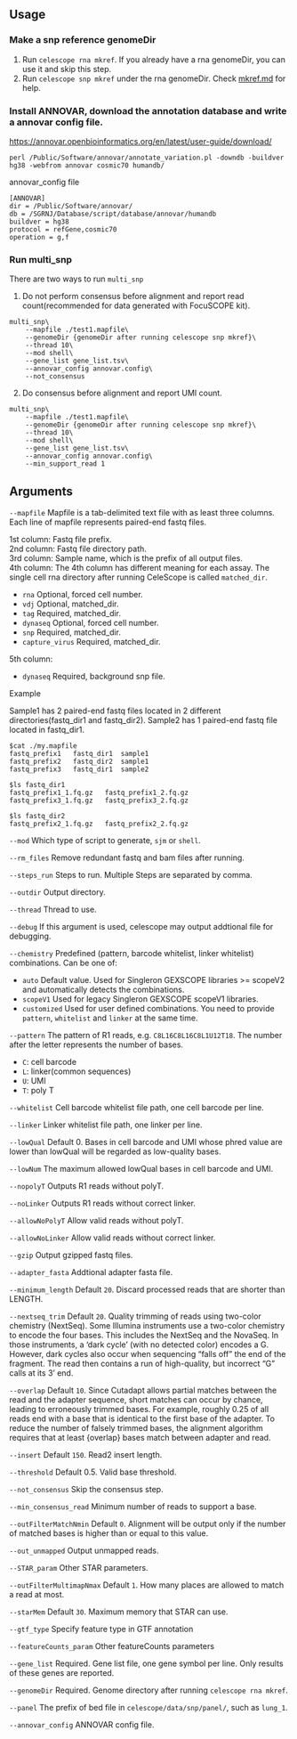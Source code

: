 ## Usage

### Make a snp reference genomeDir

1. Run `celescope rna mkref`. If you already have a rna genomeDir, you can use it and skip this step.
2. Run `celescope snp mkref` under the rna genomeDir. Check [mkref.md](./mkref.md) for help.

### Install ANNOVAR, download the annotation database and write a annovar config file.
https://annovar.openbioinformatics.org/en/latest/user-guide/download/

```
perl /Public/Software/annovar/annotate_variation.pl -downdb -buildver hg38 -webfrom annovar cosmic70 humandb/
```

annovar_config file
```
[ANNOVAR]
dir = /Public/Software/annovar/  
db = /SGRNJ/Database/script/database/annovar/humandb  
buildver = hg38  
protocol = refGene,cosmic70  
operation = g,f  
```

### Run multi_snp
There are two ways to run `multi_snp`

1. Do not perform consensus before alignment and report read count(recommended for data generated with FocuSCOPE kit).

```
multi_snp\
    --mapfile ./test1.mapfile\
    --genomeDir {genomeDir after running celescope snp mkref}\
    --thread 10\
    --mod shell\
    --gene_list gene_list.tsv\
    --annovar_config annovar.config\
    --not_consensus
```

2. Do consensus before alignment and report UMI count. 

```
multi_snp\
    --mapfile ./test1.mapfile\
    --genomeDir {genomeDir after running celescope snp mkref}\
    --thread 10\
    --mod shell\
    --gene_list gene_list.tsv\
    --annovar_config annovar.config\
    --min_support_read 1
```


## Arguments
`--mapfile` Mapfile is a tab-delimited text file with as least three columns. Each line of mapfile represents paired-end fastq files.

1st column: Fastq file prefix.  
2nd column: Fastq file directory path.  
3rd column: Sample name, which is the prefix of all output files.  
4th column: The 4th column has different meaning for each assay. The single cell rna directory after running CeleScope is called `matched_dir`.

- `rna` Optional, forced cell number.
- `vdj` Optional, matched_dir.
- `tag` Required, matched_dir.
- `dynaseq` Optional, forced cell number.
- `snp` Required, matched_dir.
- `capture_virus` Required, matched_dir.

5th column:
- `dynaseq` Required, background snp file.

Example

Sample1 has 2 paired-end fastq files located in 2 different directories(fastq_dir1 and fastq_dir2). Sample2 has 1 paired-end fastq file located in fastq_dir1.
```
$cat ./my.mapfile
fastq_prefix1	fastq_dir1	sample1
fastq_prefix2	fastq_dir2	sample1
fastq_prefix3	fastq_dir1	sample2

$ls fastq_dir1
fastq_prefix1_1.fq.gz	fastq_prefix1_2.fq.gz
fastq_prefix3_1.fq.gz	fastq_prefix3_2.fq.gz

$ls fastq_dir2
fastq_prefix2_1.fq.gz	fastq_prefix2_2.fq.gz
```

`--mod` Which type of script to generate, `sjm` or `shell`.

`--rm_files` Remove redundant fastq and bam files after running.

`--steps_run` Steps to run. Multiple Steps are separated by comma.

`--outdir` Output directory.

`--thread` Thread to use.

`--debug` If this argument is used, celescope may output addtional file for debugging.

`--chemistry` Predefined (pattern, barcode whitelist, linker whitelist) combinations. Can be one of:  
- `auto` Default value. Used for Singleron GEXSCOPE libraries >= scopeV2 and automatically detects the combinations.  
- `scopeV1` Used for legacy Singleron GEXSCOPE scopeV1 libraries.  
- `customized` Used for user defined combinations. You need to provide `pattern`, `whitelist` and `linker` at the 
same time.

`--pattern` The pattern of R1 reads, e.g. `C8L16C8L16C8L1U12T18`. The number after the letter represents the number 
        of bases.  
- `C`: cell barcode  
- `L`: linker(common sequences)  
- `U`: UMI    
- `T`: poly T

`--whitelist` Cell barcode whitelist file path, one cell barcode per line.

`--linker` Linker whitelist file path, one linker per line.

`--lowQual` Default 0. Bases in cell barcode and UMI whose phred value are lower than lowQual will be regarded as low-quality bases.

`--lowNum` The maximum allowed lowQual bases in cell barcode and UMI.

`--nopolyT` Outputs R1 reads without polyT.

`--noLinker` Outputs R1 reads without correct linker.

`--allowNoPolyT` Allow valid reads without polyT.

`--allowNoLinker` Allow valid reads without correct linker.

`--gzip` Output gzipped fastq files.

`--adapter_fasta` Addtional adapter fasta file.

`--minimum_length` Default `20`. Discard processed reads that are shorter than LENGTH.

`--nextseq_trim` Default `20`. Quality trimming of reads using two-color chemistry (NextSeq). 
Some Illumina instruments use a two-color chemistry to encode the four bases. 
This includes the NextSeq and the NovaSeq. 
In those instruments, a ‘dark cycle’ (with no detected color) encodes a G. 
However, dark cycles also occur when sequencing “falls off” the end of the fragment.
The read then contains a run of high-quality, but incorrect “G” calls at its 3’ end.

`--overlap` Default `10`. Since Cutadapt allows partial matches between the read and the adapter sequence,
short matches can occur by chance, leading to erroneously trimmed bases. 
For example, roughly 0.25 of all reads end with a base that is identical to the first base of the adapter. 
To reduce the number of falsely trimmed bases, the alignment algorithm requires that 
at least {overlap} bases match between adapter and read.

`--insert` Default `150`. Read2 insert length.

`--threshold` Default 0.5. Valid base threshold.

`--not_consensus` Skip the consensus step.

`--min_consensus_read` Minimum number of reads to support a base.

`--outFilterMatchNmin` Default `0`. Alignment will be output only if the number of matched bases 
is higher than or equal to this value.

`--out_unmapped` Output unmapped reads.

`--STAR_param` Other STAR parameters.

`--outFilterMultimapNmax` Default `1`. How many places are allowed to match a read at most.

`--starMem` Default `30`. Maximum memory that STAR can use.

`--gtf_type` Specify feature type in GTF annotation

`--featureCounts_param` Other featureCounts parameters

`--gene_list` Required. Gene list file, one gene symbol per line. Only results of these genes are reported.

`--genomeDir` Required. Genome directory after running `celescope rna mkref`.

`--panel` The prefix of bed file in `celescope/data/snp/panel/`, such as `lung_1`.

`--annovar_config` ANNOVAR config file.

